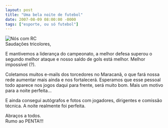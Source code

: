 ```yaml
---
layout: post
title: "Uma bela noite de futebol"
date: 2007-08-09 08:00:00 -0000
tags: ["esporte, ou só futebol"]
---
```

<div class="gallery">
    <img src="{{ site.baseurl }}/assets/fotos/2007/08/Botafogo-São Paulo-105.jpg" alt="Nós com RC" title="foto minha com amigos e Rog[erio Ceni">
</div>
Saudações tricolores,

E mantivemos a liderança do campeonato, a melhor defesa superou o segundo melhor ataque e nosso saldo de gols está melhor. Melhor impossível (?).

Coletamos muitos e-mails dos torcedores no Maracanã, o que fará nossa rede aumentar mais ainda e nos fortalecerá. Esperamos que esse pessoal todo aparece nos jogos daqui para frente, será muito bom. Mais um motivo para a noite perfeita...

E ainda consegui autógrafos e fotos com jogadores, dirigentes e comissão técnica. A noite realmente foi perfeita.

Abraços a todos.  
Rumo ao PENTA!!!